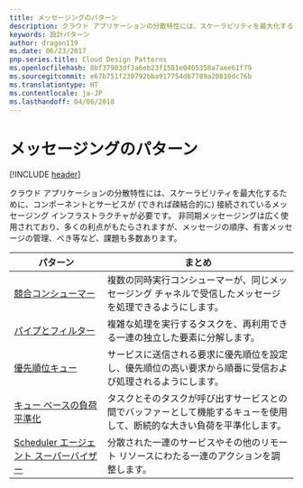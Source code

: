 ```yaml
---
title: メッセージングのパターン
description: クラウド アプリケーションの分散特性には、スケーラビリティを最大化するために、コンポーネントとサービスが (できれば疎結合的に) 接続されているメッセージング インフラストラクチャが必要です。 非同期メッセージングは広く使用されており、多くの利点がもたらされますが、メッセージの順序、有害メッセージの管理、べき等など、課題も多数あります。
keywords: 設計パターン
author: dragon119
ms.date: 06/23/2017
pnp.series.title: Cloud Design Patterns
ms.openlocfilehash: 8bf37903df3a6eb23f1581e0405358a7aee61f79
ms.sourcegitcommit: e67b751f230792bba917754d67789a20810dc76b
ms.translationtype: HT
ms.contentlocale: ja-JP
ms.lasthandoff: 04/06/2018
---
```

# <a name="messaging-patterns"></a>メッセージングのパターン

[!INCLUDE [header](../../_includes/header.md)]

クラウド アプリケーションの分散特性には、スケーラビリティを最大化するために、コンポーネントとサービスが (できれば疎結合的に) 接続されているメッセージング インフラストラクチャが必要です。 非同期メッセージングは広く使用されており、多くの利点がもたらされますが、メッセージの順序、有害メッセージの管理、べき等など、課題も多数あります。


|                            パターン                             |                                                                        まとめ                                                                         |
|----------------------------------------------------------------|--------------------------------------------------------------------------------------------------------------------------------------------------------|
|        [競合コンシューマー](../competing-consumers.md)        |                            複数の同時実行コンシューマーが、同じメッセージング チャネルで受信したメッセージを処理できるようにします。                            |
|          [パイプとフィルター](../pipes-and-filters.md)          |                       複雑な処理を実行するタスクを、再利用できる一連の独立した要素に分解します。                        |
|             [優先順位キュー](../priority-queue.md)             | サービスに送信される要求に優先順位を設定し、優先順位の高い要求から順番に受信および処理されるようにします。 |
|  [キュー ベースの負荷平準化](../queue-based-load-leveling.md)  |              タスクとそのタスクが呼び出すサービスとの間でバッファーとして機能するキューを使用して、断続的な大きい負荷を平準化します。               |
| [Scheduler エージェント スーパーバイザー](../scheduler-agent-supervisor.md) |                              分散された一連のサービスやその他のリモート リソースにわたる一連のアクションを調整します。                              |

